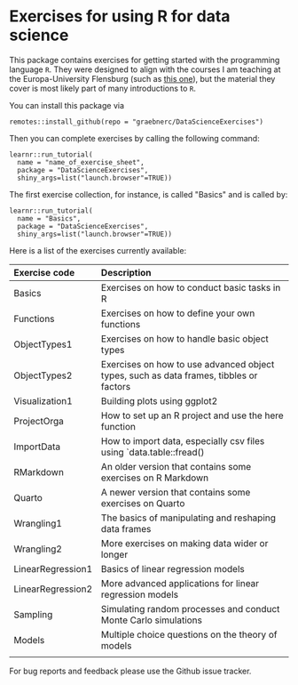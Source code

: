 # Exercises for using R for data science

This package contains exercises for getting started with the programming 
language `R`. They were designed to align with the courses I am teaching at the 
Europa-University Flensburg 
(such as [this one](https://datascience-euf-spring24.netlify.app/)),
but the material they cover is most likely part of many introductions to `R`.

You can install this package via 

```
remotes::install_github(repo = "graebnerc/DataScienceExercises")
```

Then you can complete exercises by calling the following command:

```
learnr::run_tutorial(
  name = "name_of_exercise_sheet", 
  package = "DataScienceExercises", 
  shiny_args=list("launch.browser"=TRUE))
```

The first exercise collection, for instance, is called "Basics" and is
called by:

```
learnr::run_tutorial(
  name = "Basics", 
  package = "DataScienceExercises", 
  shiny_args=list("launch.browser"=TRUE))
```

Here is a list of the exercises currently available:

| **Exercise code**  | **Description**                                                                        |
|:-------------------|:---------------------------------------------------------------------------------------|
| Basics             | Exercises on how to conduct basic tasks in R                                           |
| Functions          | Exercises on how to define your own functions                                          |
| ObjectTypes1       | Exercises on how to handle basic object types                                          |
| ObjectTypes2       | Exercises on how to use advanced object types, such as data frames, tibbles or factors |
| Visualization1     | Building plots using ggplot2                                                           |
| ProjectOrga        | How to set up an R project and use the here function                                   |
| ImportData         | How to import data, especially csv files using `data.table::fread()                    |
| RMarkdown          | An older version that contains some exercises on R Markdown                            |
| Quarto             | A newer version that contains some exercises on Quarto                                 |
| Wrangling1         | The basics of manipulating and reshaping data frames                                   |
| Wrangling2         | More exercises on making data wider or longer                                          |
| LinearRegression1  | Basics of linear regression models                                                     |
| LinearRegression2  | More advanced applications for linear regression models                                |
| Sampling           | Simulating random processes and conduct Monte Carlo simulations                        |
| Models             | Multiple choice questions on the theory of models                                      |
|                    |                                                                                        |

For bug reports and feedback please use the Github issue tracker.

